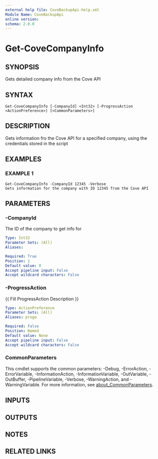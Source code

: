 ```yaml
---
external help file: CoveBackupApi-help.xml
Module Name: CoveBackupApi
online version:
schema: 2.0.0
---
```


# Get-CoveCompanyInfo

## SYNOPSIS
Gets detailed company info from the Cove API

## SYNTAX

```
Get-CoveCompanyInfo [-CompanyId] <Int32> [-ProgressAction <ActionPreference>] [<CommonParameters>]
```

## DESCRIPTION
Gets information fro the Cove API for a specified company, using the credentials stored in the script

## EXAMPLES

### EXAMPLE 1
```
Get-CoveCompanyInfo -CompanyId 12345 -Verbose
Gets information for the company with ID 12345 from the Cove API
```

## PARAMETERS

### -CompanyId
The ID of the company to get info for

```yaml
Type: Int32
Parameter Sets: (All)
Aliases:

Required: True
Position: 1
Default value: 0
Accept pipeline input: False
Accept wildcard characters: False
```

### -ProgressAction
{{ Fill ProgressAction Description }}

```yaml
Type: ActionPreference
Parameter Sets: (All)
Aliases: proga

Required: False
Position: Named
Default value: None
Accept pipeline input: False
Accept wildcard characters: False
```

### CommonParameters
This cmdlet supports the common parameters: -Debug, -ErrorAction, -ErrorVariable, -InformationAction, -InformationVariable, -OutVariable, -OutBuffer, -PipelineVariable, -Verbose, -WarningAction, and -WarningVariable. For more information, see [about_CommonParameters](http://go.microsoft.com/fwlink/?LinkID=113216).

## INPUTS

## OUTPUTS

## NOTES

## RELATED LINKS
